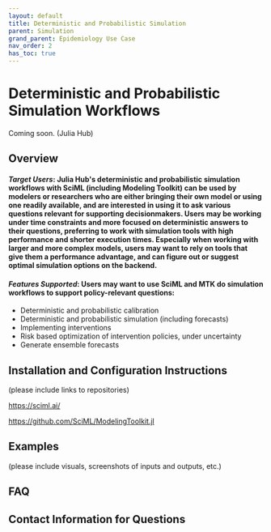 ```yaml
---
layout: default
title: Deterministic and Probabilistic Simulation
parent: Simulation
grand_parent: Epidemiology Use Case
nav_order: 2
has_toc: true
---
```

# Deterministic and Probabilistic Simulation Workflows

Coming soon. (Julia Hub)

## Overview

#### *Target Users*: Julia Hub's deterministic and probabilistic simulation workflows with SciML (including Modeling Toolkit) can be used by modelers or researchers who are either bringing their own model or using one readily available, and are interested in using it to ask various questions relevant for supporting decisionmakers. Users may be working under time constraints and more focused on deterministic answers to their questions, preferring to work with simulation tools with high performance and shorter execution times. Especially when working with larger and more complex models, users may want to rely on tools that give them a performance advantage, and can figure out or suggest optimal simulation options on the backend.

#### *Features Supported*: Users may want to use SciML and MTK do simulation workflows to support policy-relevant questions:
*	Deterministic and probabilistic calibration 
*	Deterministic and probabilistic simulation (including forecasts)
*	Implementing interventions
*	Risk based optimization of intervention policies, under uncertainty
*	Generate ensemble forecasts


## Installation and Configuration Instructions
(please include links to repositories)

https://sciml.ai/ 

https://github.com/SciML/ModelingToolkit.jl 

## Examples
(please include visuals, screenshots of inputs and outputs, etc.)

## FAQ

## Contact Information for Questions